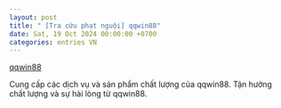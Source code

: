 ```yaml
---
layout: post
title: " [Tra cứu phạt nguội] qqwin88"
date: Sat, 19 Oct 2024 00:00:00 +0700
categories: entries VN
---
```

[qqwin88](https://hnue.edu.vn/545306484.htm)

Cung cấp các dịch vụ và sản phẩm chất lượng của qqwin88. Tận hưởng chất lượng và sự hài lòng từ qqwin88.️

